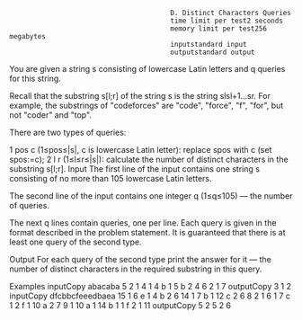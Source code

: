                                             D. Distinct Characters Queries
                                            time limit per test2 seconds
                                            memory limit per test256 megabytes
                                            inputstandard input
                                            outputstandard output
You are given a string s consisting of lowercase Latin letters and q queries for this string.

Recall that the substring s[l;r] of the string s is the string slsl+1…sr. For example, the substrings of "codeforces" are "code", "force", "f", "for", but not "coder" and "top".

There are two types of queries:

1 pos c (1≤pos≤|s|, c is lowercase Latin letter): replace spos with c (set spos:=c);
2 l r (1≤l≤r≤|s|): calculate the number of distinct characters in the substring s[l;r].
Input
The first line of the input contains one string s consisting of no more than 105 lowercase Latin letters.

The second line of the input contains one integer q (1≤q≤105) — the number of queries.

The next q lines contain queries, one per line. Each query is given in the format described in the problem statement. It is guaranteed that there is at least one query of the second type.

Output
For each query of the second type print the answer for it — the number of distinct characters in the required substring in this query.

Examples
inputCopy
abacaba
5
2 1 4
1 4 b
1 5 b
2 4 6
2 1 7
outputCopy
3
1
2
inputCopy
dfcbbcfeeedbaea
15
1 6 e
1 4 b
2 6 14
1 7 b
1 12 c
2 6 8
2 1 6
1 7 c
1 2 f
1 10 a
2 7 9
1 10 a
1 14 b
1 1 f
2 1 11
outputCopy
5
2
5
2
6
